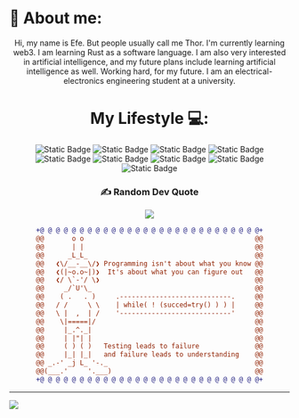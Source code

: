 # 💫 About me:
<div align="center">
Hi, my name is Efe. But people usually call me Thor. I'm currently learning web3. I am learning Rust as a software language. I am also very interested in artificial intelligence, and my future plans include learning artificial intelligence as well. Working hard, for my future. I am an electrical-electronics engineering student at a university. 


# My Lifestyle 💻:
![Static Badge](https://img.shields.io/badge/unity-%20%20%23000000?style=for-the-badge&logo=unity&labelColor=%20%23333333%20)
![Static Badge](https://img.shields.io/badge/Rust%20(learning)%20-%20%23fc3923?style=for-the-badge&logo=rust&labelColor=f71d04)
![Static Badge](https://img.shields.io/badge/C%20Sharp-%20%20%239c52ff%20?style=for-the-badge&logo=sharp&logoColor=%20%23ffffff%20&labelColor=%20%236f00c5%20)
![Static Badge](https://img.shields.io/badge/HTML-%20%20%23ff4b00%20?style=for-the-badge&logo=html5&logoColor=%20%23ffffff%20&labelColor=%20%23ff903e%20)
![Static Badge](https://img.shields.io/badge/CSS3-%20%20%230051ff%20?style=for-the-badge&logo=CSS3&logoColor=%20%23ffffff%20&labelColor=%20%23719eff%20)
![Static Badge](https://img.shields.io/badge/Ubuntu-%20%20%20%23ffdd00%20?style=for-the-badge&logo=ubuntu&logoColor=ffffff&labelColor=%20%23ff9d00%20)
![Static Badge](https://img.shields.io/badge/42%20%C4%B0stanbul%20(waiting%20for)%20-%20%23007705?style=for-the-badge&logo=42&labelColor=002301)
![Static Badge](https://img.shields.io/badge/Solana%20(learning)%20-%20%23581845?style=for-the-badge&logo=Solana&logoColor=%23ffffff&labelColor=%23900C3F)
![Static Badge](https://img.shields.io/badge/Github%20Education%20Student-%23878787?style=for-the-badge&logo=Github&logoColor=000000&labelColor=bfbfbf)








### ✍️ Random Dev Quote
![](https://quotes-github-readme.vercel.app/api?type=vetical&theme=radical)



  
```diff
+@ @ @ @ @ @ @ @ @ @ @ @ @ @ @ @ @ @ @ @ @ @ @ @ @ @ @ @+
@@       o o                                           @@
@@       | |                                           @@
@@      _L_L_                                          @@
@@   ❮\/__-__\/❯ Programming isn't about what you know @@
@@   ❮(|~o.o~|)❯  It's about what you can figure out   @@
@@   ❮/ \`-'/ \❯                                       @@
@@     _/`U'\_                                         @@
@@    ( .   . )     .----------------------------.     @@
@@   / /     \ \    | while( ! (succed=try() ) ) |     @@
@@   \ |  ,  | /    '----------------------------'     @@
@@    \|=====|/                                        @@
@@     |_.^._|                                         @@
@@     | |"| |                                         @@
@@     ( ) ( )   Testing leads to failure              @@
@@     |_| |_|   and failure leads to understanding    @@
@@ _.-' _j L_ '-._                                     @@
@@(___.'     '.___)                                    @@
+@ @ @ @ @ @ @ @ @ @ @ @ @ @ @ @ @ @ @ @ @ @ @ @ @ @ @ @+


```
</div>
  
</div>

---

[![](https://visitcount.itsvg.in/api?id=Thorizodrago&label=Viewers%3A&color=12&icon=6&pretty=true)](https://visitcount.itsvg.in)


